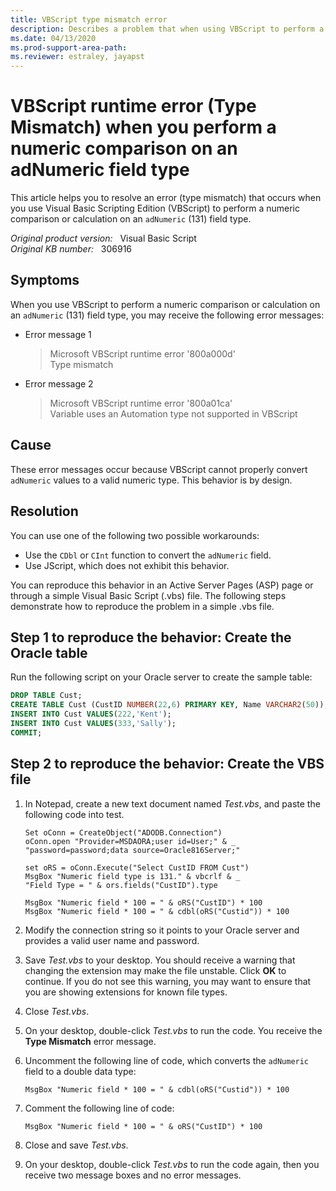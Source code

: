 ```yaml
---
title: VBScript type mismatch error
description: Describes a problem that when using VBScript to perform a numeric comparison or calculation on an adNumeric (131) field type, type mismatch error occurs.
ms.date: 04/13/2020
ms.prod-support-area-path: 
ms.reviewer: estraley, jayapst
---
```

# VBScript runtime error (Type Mismatch) when you perform a numeric comparison on an adNumeric field type

This article helps you to resolve an error (type mismatch) that occurs when you use Visual Basic Scripting Edition (VBScript) to perform a numeric comparison or calculation on an `adNumeric` (131) field type.

_Original product version:_ &nbsp; Visual Basic Script  
_Original KB number:_ &nbsp; 306916

## Symptoms

When you use VBScript to perform a numeric comparison or calculation on an `adNumeric` (131) field type, you may receive the following error messages:

- Error message 1

    > Microsoft VBScript runtime error '800a000d'  
    > Type mismatch

- Error message 2

    > Microsoft VBScript runtime error '800a01ca'  
    > Variable uses an Automation type not supported in VBScript

## Cause

These error messages occur because VBScript cannot properly convert `adNumeric` values to a valid numeric type. This behavior is by design.

## Resolution

You can use one of the following two possible workarounds:

- Use the `CDbl` or `CInt` function to convert the `adNumeric` field.
- Use JScript, which does not exhibit this behavior.

You can reproduce this behavior in an Active Server Pages (ASP) page or through a simple Visual Basic Script (.vbs) file. The following steps demonstrate how to reproduce the problem in a simple .vbs file.

## Step 1 to reproduce the behavior: Create the Oracle table

Run the following script on your Oracle server to create the sample table:

```sql
DROP TABLE Cust;
CREATE TABLE Cust (CustID NUMBER(22,6) PRIMARY KEY, Name VARCHAR2(50));
INSERT INTO Cust VALUES(222,'Kent');
INSERT INTO Cust VALUES(333,'Sally');
COMMIT;
```

## Step 2 to reproduce the behavior: Create the VBS file

1. In Notepad, create a new text document named *Test.vbs*, and paste the following code into test.

    ```vbs
    Set oConn = CreateObject("ADODB.Connection")
    oConn.open "Provider=MSDAORA;user id=User;" & _
    "password=password;data source=Oracle816Server;"

    set oRS = oConn.Execute("Select CustID FROM Cust")
    MsgBox "Numeric field type is 131." & vbcrlf & _
    "Field Type = " & ors.fields("CustID").type

    MsgBox "Numeric field * 100 = " & oRS("CustID") * 100
    MsgBox "Numeric field * 100 = " & cdbl(oRS("Custid")) * 100
    ```

2. Modify the connection string so it points to your Oracle server and provides a valid user name and password.

3. Save *Test.vbs* to your desktop. You should receive a warning that changing the extension may make the file unstable. Click **OK** to continue. If you do not see this warning, you may want to ensure that you are showing extensions for known file types.

4. Close *Test.vbs*.
5. On your desktop, double-click *Test.vbs* to run the code. You receive the **Type Mismatch** error message.

6. Uncomment the following line of code, which converts the `adNumeric` field to a double data type:

    ```vbs
    MsgBox "Numeric field * 100 = " & cdbl(oRS("Custid")) * 100
    ```

7. Comment the following line of code:

    ```vbs
    MsgBox "Numeric field * 100 = " & oRS("CustID") * 100
    ```

8. Close and save *Test.vbs*.
9. On your desktop, double-click *Test.vbs* to run the code again, then you receive two message boxes and no error messages.
